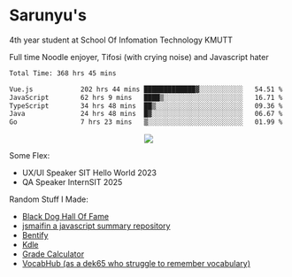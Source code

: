 # Sarunyu's
<p>4th year student at School Of Infomation Technology KMUTT</p>
<p>Full time Noodle enjoyer, Tifosi (with crying noise) and Javascript hater</p>

<!--START_SECTION:waka-->

```txt
Total Time: 368 hrs 45 mins

Vue.js            202 hrs 44 mins █████████████▓░░░░░░░░░░░   54.51 %
JavaScript        62 hrs 9 mins   ████▒░░░░░░░░░░░░░░░░░░░░   16.71 %
TypeScript        34 hrs 48 mins  ██▒░░░░░░░░░░░░░░░░░░░░░░   09.36 %
Java              24 hrs 48 mins  █▓░░░░░░░░░░░░░░░░░░░░░░░   06.67 %
Go                7 hrs 23 mins   ▒░░░░░░░░░░░░░░░░░░░░░░░░   01.99 %
```

<!--END_SECTION:waka-->
<div align=center>
  <img src="https://skillicons.dev/icons?i=typescript,javascript,nodejs,java,spring,react,vue,mysql,mongodb,docker,linux" />
</div>

Some Flex:
- UX/UI Speaker SIT Hello World 2023
- QA Speaker InternSIT 2025

Random Stuff I Made:
- [Black Dog Hall Of Fame](https://bdoghalloffame.vercel.app/)
- [jsmaifin a javascript summary repository](https://github.com/ssarunyu/js-maifin)
- [Bentify](https://bentify.vercel.app/)
- [Kdle](https://kdle.vercel.app/)
- [Grade Calculator](https://grade-calculator-virid.vercel.app/)
- [VocabHub (as a dek65 who struggle to remember vocabulary)](https://vocabhub.vercel.app/)
